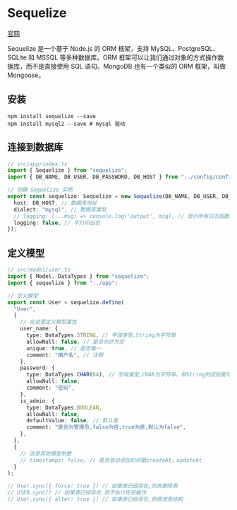 # Sequelize

[官网](https://www.sequelize.cn/)

Sequelize 是一个基于 Node.js 的 ORM 框架，支持 MySQL、PostgreSQL、SQLite 和 MSSQL 等多种数据库。ORM 框架可以让我们通过对象的方式操作数据库，而不是直接使用 SQL 语句。MongoDB 也有一个类似的 ORM 框架，叫做 Mongoose。

## 安装

```shell
npm install sequelize --save
npm install mysql2 --save # mysql 驱动
```

## 连接到数据库

```ts
// src/app/index.ts
import { Sequelize } from "sequelize";
import { DB_NAME, DB_USER, DB_PASSWORD, DB_HOST } from "../config/config.defult"; // 导入数据库配置

// 创建 Sequelize 实例
export const sequelize: Sequelize = new Sequelize(DB_NAME, DB_USER, DB_PASSWORD, {
  host: DB_HOST, // 数据库地址
  dialect: "mysql", // 数据库类型
  // logging: (...msg) => console.log('output', msg), // 显示所有日志函数调用参数
  logging: false, // 不打印日志
});
```

## 定义模型

```ts
// src/model/user.ts
import { Model, DataTypes } from "sequelize";
import { sequelize } from "../app";

// 定义模型
export const User = sequelize.define(
  "User",
  {
    // 在这里定义模型属性
    user_name: {
      type: DataTypes.STRING, // 字段类型,String为字符串
      allowNull: false, // 是否允许为空
      unique: true, // 是否唯一
      comment: "用户名", // 注释
    },
    password: {
      type: DataTypes.CHAR(64), // 字段类型,CHAR为字符串，和String的区别是可以指定长度
      allowNull: false,
      comment: "密码",
    },
    is_admin: {
      type: DataTypes.BOOLEAN,
      allowNull: false,
      defaultValue: false, // 默认值
      comment: "是否为管理员,false为否,true为是,默认为false",
    },
  },
  {
    // 这是其他模型参数
    // timestamps: false, // 是否自动添加时间戳createAt，updateAt
  }
);

// User.sync({ force: true }) // 如果表已经存在,则先删除表
// USER.sync() // 如果表已经存在,则不执行任何操作
// User.sync({ alter: true }) // 如果表已经存在,则修改表结构
```
